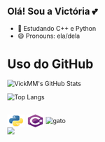 ## Olá! Sou a Victória 💕

- 🌱 Estudando C++ e Python
- 😄 Pronouns: ela/dela


# Uso do GitHub
![VickMM's GitHub Stats](https://github-readme-stats.vercel.app/api?username=VickMM&theme=dracula&show_icons=true&count_private=true&layout=compact)

![Top Langs](https://github-readme-stats.vercel.app/api/top-langs/?username=VickMM&layout=compact&theme=dracula)


<div style="display: inline_block"><br>
  <img align="center" alt="Rafa-Python" height="30" width="40" src="https://raw.githubusercontent.com/devicons/devicon/master/icons/python/python-original.svg">
  <img align="center" alt="Rafa-Csharp" height="30" width="40" src="https://raw.githubusercontent.com/devicons/devicon/master/icons/csharp/csharp-original.svg">
  <img align="center" alt="gato" height="100" width="40" src="https://i.pinimg.com/originals/48/5e/83/485e83ad5709e90ba5a0cffccb717e08.gif">
</div>
 
<div> 
  <a href="https://www.linkedin.com/in/victoria-m-b3772418b?utm_source=share&utm_campaign=share_via&utm_content=profile&utm_medium=android_app" target="_blank"><img src="https://img.shields.io/badge/-LinkedIn-%230077B5?style=for-the-badge&logo=linkedin&logoColor=white" target="_blank"></a>  
</div>
